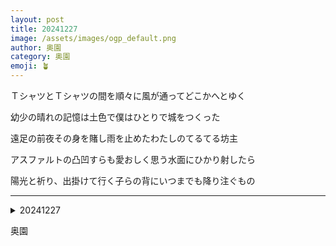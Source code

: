 ```yaml
---
layout: post
title: 20241227
image: /assets/images/ogp_default.png
author: 奥園
category: 奥園
emoji: 🪴
---
```


<div class="tanka-area"><div class="tanka">
<p>ＴシャツとＴシャツの間を順々に風が通ってどこかへとゆく</p>

<p>幼少の晴れの記憶は土色で僕はひとりで城をつくった</p>

<p>遠足の前夜その身を賭し雨を止めたわたしのてるてる坊主</p>

<p>アスファルトの凸凹すらも愛おしく思う水面にひかり射したら</p>

<p>陽光と祈り、出掛けて行く子らの背にいつまでも降り注ぐもの</p>

</div></div>

---

<details><summary>20241227</summary>
TシャツとTシャツの間を順々に風が通ってどこかへとゆく<br />
幼少の晴れの記憶は土色で僕はひとりで城をつくった<br />
遠足の前夜その身を賭し雨を止めたわたしのてるてる坊主<br />
アスファルトの凸凹すらも愛おしく思う水面にひかり射したら<br />
陽光と祈り、出掛けて行く子らの背にいつまでも降り注ぐもの<br />
<br />

</details>

奥園
